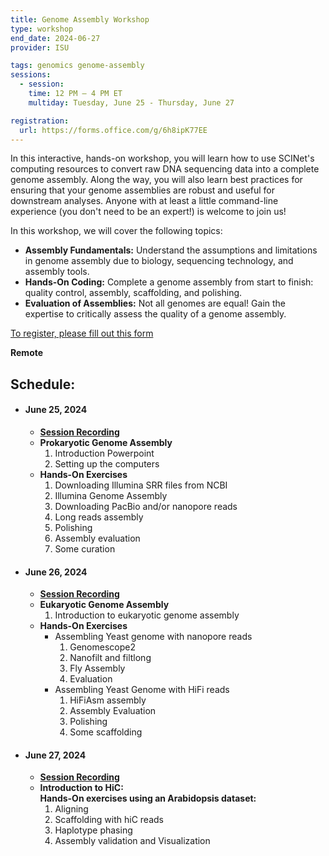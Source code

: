 ```yaml
---
title: Genome Assembly Workshop
type: workshop
end_date: 2024-06-27 
provider: ISU

tags: genomics genome-assembly
sessions: 
  - session:
    time: 12 PM – 4 PM ET
    multiday: Tuesday, June 25 - Thursday, June 27

registration: 
  url: https://forms.office.com/g/6h8ipK77EE
---
```


In this interactive, hands-on workshop, you will learn how to use SCINet's computing resources to convert raw DNA sequencing data into a complete genome assembly. Along the way, you will also learn best practices for ensuring that your genome assemblies are robust and useful for downstream analyses. <!--excerpt--> Anyone with at least a little command-line experience (you don't need to be an expert!) is welcome to join us! 

In this workshop, we will cover the following topics:  
* **Assembly Fundamentals:** Understand the assumptions and limitations in genome assembly due to biology, sequencing technology, and assembly tools. 
* **Hands-On Coding:** Complete a genome assembly from start to finish: quality control, assembly, scaffolding, and polishing. 
* **Evaluation of Assemblies:** Not all genomes are equal! Gain the expertise to critically assess the quality of a genome assembly. 

[To register, please fill out this form](https://forms.office.com/g/6h8ipK77EE)

**Remote**


## Schedule:

<ul class="usa-collection">
  <li class="usa-collection__item">
    <div class="usa-collection__body">
      <h4 class="usa-collection__heading">June 25, 2024
      </h4>
      <p class="usa-collection__description">
        <ul class="usa-list">
          <li><b>
            <a href="https://usdagcc.sharepoint.com/:v:/s/REE-ARS-SCINetOffice/EU7ebVMBhddIp4OpwOLWczMBR3r3c6N_tSWw0GN45KIKvg?e=hDYyGL">
              Session Recording
            </a>
          </b></li>
          <li><b>Prokaryotic Genome Assembly</b>
            <ol>
              <li>Introduction Powerpoint</li>
              <li>Setting up the computers</li>
            </ol>
          </li>
          <li><b>Hands-On Exercises</b>
            <ol>
              <li>Downloading Illumina SRR files from NCBI</li>
              <li>Illumina Genome Assembly</li>
              <li>Downloading PacBio and/or nanopore reads</li>
              <li>Long reads assembly</li>
              <li>Polishing</li>
              <li>Assembly evaluation</li>
              <li>Some curation </li>
            </ol>
          </li>
        </ul>
      </p>
    </div>
  </li>
  <li class="usa-collection__item">
    <div class="usa-collection__body">
      <h4 class="usa-collection__heading">June 26, 2024
      </h4>
      <p class="usa-collection__description">
        <ul class="usa-list">
          <li><b>
            <a href="https://usdagcc.sharepoint.com/:v:/s/REE-ARS-SCINetOffice/ERsfAZGXC1dPuK-NIOkGJNwBM-LVt6oRT1xzvHxbr8Y23A?e=vrHq7M">
              Session Recording
            </a>
          </b></li>
          <li><b>Eukaryotic Genome Assembly</b>
            <ol>
              <li>Introduction to eukaryotic genome assembly</li>
            </ol>
          </li>
          <li><b>Hands-On Exercises</b>
            <ul>
              <li>Assembling Yeast genome with nanopore reads
                <ol>
                  <li>Genomescope2</li>
                  <li>Nanofilt and filtlong</li>
                  <li>Fly Assembly</li>
                  <li>Evaluation</li>
                </ol>
              </li>
              <li>Assembling Yeast Genome with HiFi reads
                <ol>
                  <li>HiFiAsm assembly</li>
                  <li>Assembly Evaluation</li>
                  <li>Polishing</li>
                  <li>Some scaffolding</li>
                </ol>
              </li>
            </ul>
          </li>
        </ul>
      </p>
    </div>
  </li>
  <li class="usa-collection__item">
    <div class="usa-collection__body">
      <h4 class="usa-collection__heading">June 27, 2024
      </h4>
      <p class="usa-collection__description">
        <ul class="usa-list">
          <li><b>
            <a href="https://usdagcc.sharepoint.com/:v:/s/REE-ARS-SCINetOffice/EXMnVygZ9CxNg7lB6w3dIuUBENbXoxHEFUEhfIII7ICcww?e=ix5Xf3">
              Session Recording
            </a>
            </b></li>
          <li><b>Introduction to HiC: <br>
        Hands-On exercises using an Arabidopsis dataset:</b>
            <ol>
              <li>Aligning</li>
              <li>Scaffolding with hiC reads</li>
              <li>Haplotype phasing</li>
              <li>Assembly validation and Visualization </li>
            </ol>
          </li>
        </ul>
      </p>
    </div>
  </li>
</ul>

